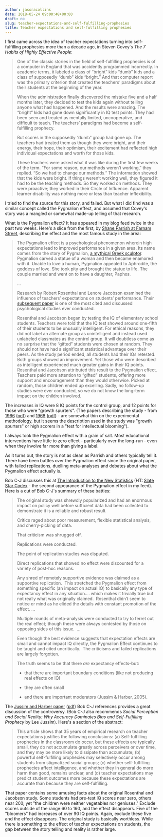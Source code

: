 ```yaml
---
author: jasonacollins
date: 2018-05-24 09:00:48+00:00
draft: no
slug: teacher-expectations-and-self-fulfilling-prophesies
title: Teacher expectations and self-fulfilling prophesies
---
```


I first came across the idea of teacher expectations turning into self-fulfilling prophesies more than a decade ago, in Steven Covey's *The 7 Habits of Highly Effective People*:


>One of the classic stories in the field of self-fulfilling prophecies is of a computer in England that was accidently programmed incorrectly. In academic terms, it labeled a class of “bright” kids “dumb” kids and a class of supposedly “dumb” kids “bright.” And that computer report was the primary criterion that created the teachers’ paradigms about their students at the beginning of the year.
>
>When the administration finally discovered the mistake five and a half months later, they decided to test the kids again without telling anyone what had happened. And the results were amazing. The “bright” kids had gone down significantly in IQ test points. They had been seen and treated as mentally limited, uncooperative, and difficult to teach. The teachers’ paradigms had become a self-fulfilling prophecy.
>
>But scores in the supposedly “dumb” group had gone up. The teachers had treated them as though they were bright, and their energy, their hope, their optimism, their excitement had reflected high individual expectations and worth for those kids.
>
>These teachers were asked what it was like during the first few weeks of the term. “For some reason, our methods weren’t working,” they replied. “So we had to change our methods.” The information showed that the kids were bright. If things weren’t working well, they figured it had to be the teaching methods. So they worked on methods. They were proactive; they worked in their Circle of Influence. Apparent learner disability was nothing more or less than teacher inflexibility.

I tried to find the source for this story, and failed. But what I did find was a similar concept called the Pygmalion effect, and assumed that Covey's story was a mangled or somewhat made-up telling of that research.

What is the Pygmalion effect? It has appeared in my blog feed twice in the past two weeks. Here's a slice from the first, by [Shane Pa](https://www.fs.blog/2018/05/pygmalion-effect/)[r](https://www.fs.blog/2018/05/pygmalion-effect/)[rish at Farnam Street](https://www.fs.blog/2018/05/pygmalion-effect/), describing the effect and the most famous study in the area:

>The Pygmalion effect is a psychological phenomenon wherein high expectations lead to improved performance in a given area. Its name comes from the story of Pygmalion, [a mythical Greek sculptor](https://en.wikipedia.org/wiki/Pygmalion_(mythology)). Pygmalion carved a statue of a woman and then became enamored with it. Unable to love a human, Pygmalion appealed to Aphrodite, the goddess of love. She took pity and brought the statue to life. The couple married and went on to have a daughter, Paphos.
>
>...
>
>Research by Robert Rosenthal and Lenore Jacobson examined the influence of teachers’ expectations on students’ performance. Their [subsequent paper](https://link.springer.com/article/10.1007/BF02322211) is one of the most cited and discussed psychological studies ever conducted.
>
>Rosenthal and Jacobson began by testing the IQ of elementary school students. Teachers were told that the IQ test showed around one-fifth of their students to be unusually intelligent. For ethical reasons, they did not label an alternate group as unintelligent and instead used unlabeled classmates as the control group. It will doubtless come as no surprise that the “gifted” students were chosen at random. They should not have had a significant statistical advantage over their peers. As the study period ended, all students had their IQs retested. Both groups showed an improvement. Yet those who were described as intelligent experienced much greater gains in their IQ points. Rosenthal and Jacobson attributed this result to the Pygmalion effect. Teachers paid more attention to “gifted” students, offering more support and encouragement than they would otherwise. Picked at random, those children ended up excelling. Sadly, no follow-up studies were ever conducted, so we do not know the long-term impact on the children involved.

The increases in IQ were 8 IQ points for the control group, and 12 points for those who were "growth spurters". (The papers describing the study - from [1966](https://doi.org/10.2466/pr0.1966.19.1.115) ([pdf](http://citeseerx.ist.psu.edu/viewdoc/download?doi=10.1.1.495.5453&rep=rep1&type=pdf)) and [1968](https://doi.org/10.1007/BF02322211) ([pdf](https://www.uni-muenster.de/imperia/md/content/psyifp/aeechterhoff/sommersemester2012/schluesselstudiendersozialpsychologiea/rosenthal_jacobson_pygmalionclassroom_urbrev1968.pdf)) - are somewhat thin on the experimental methodology, but it seems the description used in the study was "growth spurters" or high scorers in a "test for intellectual blooming").

I always took the Pygmalion effect with a grain of salt. Most educational interventions have little to zero effect - particularly over the long-run - even when they involve far more than giving a label.

As it turns out, the story is not as clean as Parrish and others typically tell it. There have been battles over the Pygmalion effect since the original paper, with failed replications, duelling meta-analyses and debates about what the Pygmalion effect actually is.

Bob C-J discusses this at [The Introduction to the New Statistics](https://thenewstatistics.com/itns/2018/04/03/weve-been-here-before-the-replication-crisis-over-the-pygmalion-effect/) (HT: [Slate Star Codex](http://slatestarcodex.com/2018/05/10/links-5-18-snorri-url-uson/) - the second appearance of the Pygmalion effect in my feed). Here is a cut of Bob C-J's summary of these battles:


>The original study was shrewdly popularized and had an enormous impact on policy well before sufficient data had been collected to demonstrate it is a reliable and robust result.
>
>Critics raged about poor measurement, flexible statistical analysis, and cherry-picking of data.
>
>That criticism was shrugged off.
>
>Replications were conducted.
>
>The point of replication studies was disputed.
>
>Direct replications that showed no effect were discounted for a variety of post-hoc reasons.
>
>Any shred of remotely supportive evidence was claimed as a supportive replication.  This stretched the Pygmalion effect from something specific (an impact on actual IQ) to basically any type of expectancy effect in any situation…. which makes it trivially true but not really what was originally claimed.  Rosenthal didn’t seem to notice or mind as he elided the details with constant promotion of the effect. ...
>
>Multiple rounds of meta-analysis were conducted to try to ferret out the real effect; though these were always contested by those on opposing sides of this issue.  ...
>
>Even though the best evidence suggests that expectation effects are small and cannot impact IQ directly, the Pygmalion Effect continues to be taught and cited uncritically.  The criticisms and failed replications are largely forgotten.
>
>The truth seems to be that there *are* expectancy effects–but:
>
>* that there are important boundary conditions (like not producing real effects on IQ)
> 	
>* they are often small
> 
>* and there are important moderators (Jussim & Harber, 2005).

The [Jussim and Harber paper](https://doi.org/10.1207/s15327957pspr0902_3) ([pdf](https://pdfs.semanticscholar.org/a4e1/7a4f10a4f15d0247e8a8367bfdae1147c6f7.pdf)) Bob C-J references provides a great discussion of the controversy. (Bob C-J also recommends *Social Perception and Social Reality: Why Accuracy Dominates Bias and Self-Fulfilling Prophecy* by Lee Jussim). Here's a section of the abstract:

>This article shows that 35 years of empirical research on teacher expectations justifies the following conclusions: (a) Self-fulfilling prophecies in the classroom do occur, but these effects are typically small, they do not accumulate greatly across perceivers or over time, and they may be more likely to dissipate than accumulate; (b) powerful self-fulfilling prophecies may selectively occur among students from stigmatized social groups; (c) whether self-fulfilling prophecies affect intelligence, and whether they in general do more harm than good, remains unclear, and (d) teacher expectations may predict student outcomes more because these expectations are accurate than because they are self-fulfilling.

That paper contains some amusing facts about the original Rosenthal and Jacobson study. Some students had pre-test IQ scores near zero, others near 200, yet "the children were neither vegetables nor geniuses." Exclude scores outside of the range 60 to 160, and the effect disappears. Five of the "bloomers" had increases of over 90 IQ points. Again, exclude these five and the effect disappears. The original study is basically worthless. While there is something to the effect of teacher expectations on students, the gap between the story telling and reality is rather large.
